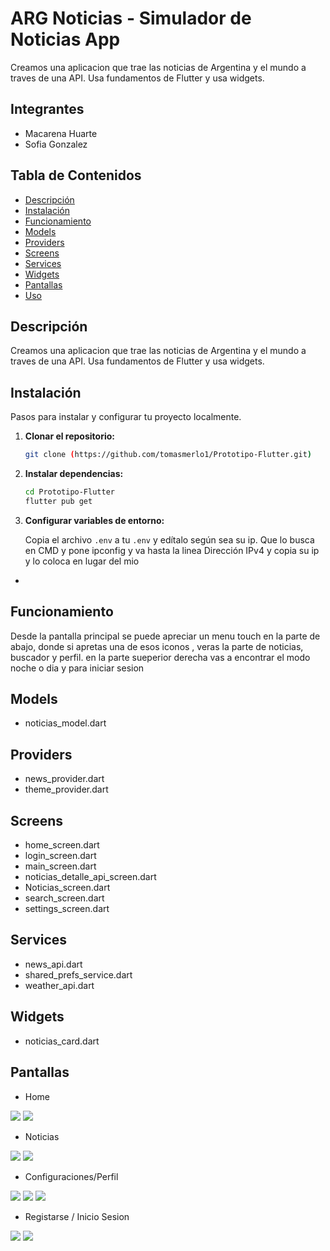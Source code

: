 # ARG Noticias - Simulador de Noticias App

Creamos una aplicacion que trae las noticias de Argentina y el mundo a traves de una API. Usa fundamentos de Flutter y usa widgets.

## Integrantes
- Macarena Huarte
- Sofia Gonzalez

## Tabla de Contenidos

- [Descripción](#descripción)
- [Instalación](#instalación)
- [Funcionamiento](#funcionamiento)
- [Models](#models)
- [Providers](#providers)
- [Screens](#screens)
- [Services](#services)
- [Widgets](#widgets)
- [Pantallas](#pantallas)
- [Uso](#uso)

  
## Descripción
Creamos una aplicacion que trae las noticias de Argentina y el mundo a traves de una API. Usa fundamentos de Flutter y usa widgets.

## Instalación
Pasos para instalar y configurar tu proyecto localmente.

1. **Clonar el repositorio:**

    ```bash
    git clone (https://github.com/tomasmerlo1/Prototipo-Flutter.git)
    ```

2. **Instalar dependencias:**

    ```bash
    cd Prototipo-Flutter
    flutter pub get
    ```

3. **Configurar variables de entorno:**

    Copia el archivo `.env` a tu  `.env` y edítalo según sea su ip.
   Que lo busca en CMD y pone ipconfig y va hasta la linea  Dirección IPv4 y copia su ip y lo coloca en lugar del mio
- 
## Funcionamiento
Desde la pantalla principal se puede apreciar un menu touch en la parte de abajo, donde si apretas una de esos iconos , veras la parte de noticias, buscador y perfil. en la parte sueperior derecha vas a encontrar el modo noche o dia y para iniciar sesion 

## Models
* noticias_model.dart

## Providers
* news_provider.dart
* theme_provider.dart

## Screens
* home_screen.dart
* login_screen.dart
* main_screen.dart
* noticias_detalle_api_screen.dart
* Noticias_screen.dart
* search_screen.dart
* settings_screen.dart

## Services
* news_api.dart
* shared_prefs_service.dart
* weather_api.dart

## Widgets
* noticias_card.dart

## Pantallas
- Home
<img src="./readme/images/homeclaro.png" />
<img src="./readme/images/homeoscuro.png" />

- Noticias
<img src="./readme/images/noticiasclaras.png" />
<img src="./readme/images/noticiasoscuras.png" />

- Configuraciones/Perfil
<img src="./readme/images/perfilclaro.png" />
<img src="./readme/images/perdiloscuro.png" />
<img src="./readme/images/perfilclarosinsesion.png" />

- Registarse / Inicio Sesion
<img src="./readme/images/iniciosesionclaro.png" />
<img src="./readme/images/iniciosesionoscuro.png" /> 



